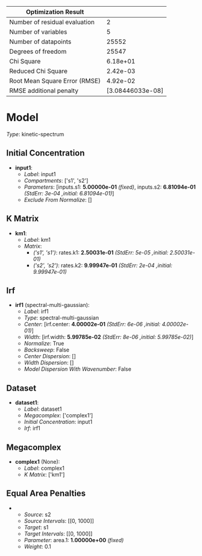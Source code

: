 | Optimization Result           |                  |
|-------------------------------|------------------|
| Number of residual evaluation | 2                |
| Number of variables           | 5                |
| Number of datapoints          | 25552            |
| Degrees of freedom            | 25547            |
| Chi Square                    | 6.18e+01         |
| Reduced Chi Square            | 2.42e-03         |
| Root Mean Square Error (RMSE) | 4.92e-02         |
| RMSE additional penalty       | [3.08446033e-08] |

# Model

_Type_: kinetic-spectrum

## Initial Concentration

* **input1**:
  * *Label*: input1
  * *Compartments*: ['s1', 's2']
  * *Parameters*: [inputs.s1: **5.00000e-01** *(fixed)*, inputs.s2: **6.81094e-01** *(StdErr: 3e-04 ,initial: 6.81094e-01)*]
  * *Exclude From Normalize*: []

## K Matrix

* **km1**:
  * *Label*: km1
  * *Matrix*: 
    * *('s1', 's1')*: rates.k1: **2.50031e-01** *(StdErr: 5e-05 ,initial: 2.50031e-01)*
    * *('s2', 's2')*: rates.k2: **9.99947e-01** *(StdErr: 2e-04 ,initial: 9.99947e-01)*
  

## Irf

* **irf1** (spectral-multi-gaussian):
  * *Label*: irf1
  * *Type*: spectral-multi-gaussian
  * *Center*: [irf.center: **4.00002e-01** *(StdErr: 6e-06 ,initial: 4.00002e-01)*]
  * *Width*: [irf.width: **5.99785e-02** *(StdErr: 8e-06 ,initial: 5.99785e-02)*]
  * *Normalize*: True
  * *Backsweep*: False
  * *Center Dispersion*: []
  * *Width Dispersion*: []
  * *Model Dispersion With Wavenumber*: False

## Dataset

* **dataset1**:
  * *Label*: dataset1
  * *Megacomplex*: ['complex1']
  * *Initial Concentration*: input1
  * *Irf*: irf1

## Megacomplex

* **complex1** (None):
  * *Label*: complex1
  * *K Matrix*: ['km1']

## Equal Area Penalties

* 
  * *Source*: s2
  * *Source Intervals*: [[0, 1000]]
  * *Target*: s1
  * *Target Intervals*: [[0, 1000]]
  * *Parameter*: area.1: **1.00000e+00** *(fixed)*
  * *Weight*: 0.1

